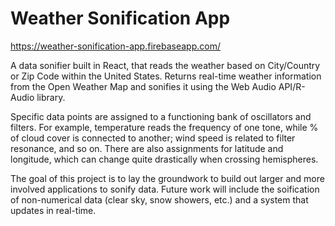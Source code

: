 # Weather Sonification App

https://weather-sonification-app.firebaseapp.com/

A data sonifier built in React, that reads the weather based on City/Country or Zip Code within the United States.  Returns real-time weather information from the Open Weather Map and sonifies it using the Web Audio API/R-Audio library.

Specific data points are assigned to a functioning bank of oscillators and filters. For example, temperature reads the frequency of one tone, while % of cloud cover is connected to another; wind speed is related to filter resonance, and so on. There are also assignments for latitude and longitude, which can change quite drastically when crossing hemispheres.

The goal of this project is to lay the groundwork to build out larger and more involved applications to sonify data.  Future work will include the soification of non-numerical data (clear sky, snow showers, etc.) and a system that updates in real-time.